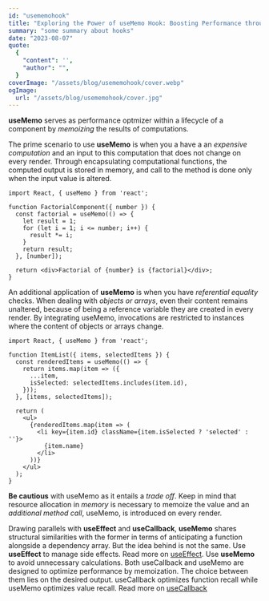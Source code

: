 ```yaml
---
id: "usememohook"
title: "Exploring the Power of useMemo Hook: Boosting Performance through Efficient Value Memoization"
summary: "some summary about hooks"
date: "2023-08-07"
quote:
  {
    "content": '',
    "author": "",
  }
coverImage: "/assets/blog/usememohook/cover.webp"
ogImage:
  url: "/assets/blog/usememohook/cover.jpg"
---
```


**useMemo** serves as performance optmizer within a lifecycle of a component by *memoizing* the results of computations. 

The prime scenario to use **useMemo** is when you a have a an *expensive computation* and an input to this computation that does not change on every render. Through encapsulating computational functions, the computed output is stored in memory, and call to the method is done only when the input value is altered.

```
import React, { useMemo } from 'react';

function FactorialComponent({ number }) {
  const factorial = useMemo(() => {
    let result = 1;
    for (let i = 1; i <= number; i++) {
      result *= i;
    }
    return result;
  }, [number]); 

  return <div>Factorial of {number} is {factorial}</div>;
}
```

An additional application of **useMemo** is when you have *referential equality* checks. When dealing with *objects or arrays*, even their content remains unaltered, because of being a reference variable they are created in every render. By integrating useMemo, invocations are restricted to instances where the content of objects or arrays change.

```
import React, { useMemo } from 'react';

function ItemList({ items, selectedItems }) {
  const renderedItems = useMemo(() => {
    return items.map(item => ({
      ...item,
      isSelected: selectedItems.includes(item.id),
    }));
  }, [items, selectedItems]); 

  return (
    <ul>
      {renderedItems.map(item => (
        <li key={item.id} className={item.isSelected ? 'selected' : ''}>
          {item.name}
        </li>
      ))}
    </ul>
  );
}
```

**Be cautious** with useMemo as it entails a *trade off*. Keep in mind that resource allocation in *memory* is necessary to memoize the value and an *additional method call*, useMemo, is introduced on every render. 

Drawing parallels with **useEffect** and **useCallback**, **useMemo** shares structural similarities with the former in terms of anticipating a function alongside a dependency array. But the idea behind is not the same. Use **useEffect** to manage side effects. Read more on [useEffect](useeffecthook). Use **useMemo** to avoid unnecessary calculations. Both useCallback and useMemo are designed to optimize performance by memoization. The choice between them lies on the desired output. useCallback optimizes function recall while useMemo optimizes value recall. Read more on [useCallback](usecallbackhook)
